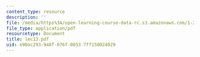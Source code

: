 ```yaml
---
content_type: resource
description: ''
file: /media/https%3A/open-learning-course-data-rc.s3.amazonaws.com/1-224j-carrier-systems-fall-2003/e90ac293948f076f06537ff150024929_lec13.pdf
file_type: application/pdf
resourcetype: Document
title: lec13.pdf
uid: e90ac293-948f-076f-0653-7ff150024929
---
```

